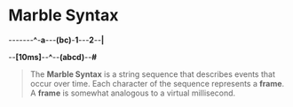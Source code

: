 # Marble Syntax

-------**^**-**a**---**(bc)**-**1**---**2**--**|**

--**[10ms]**--**^**--**(abcd)**--**#**

> The **Marble Syntax** is a string sequence that describes events that occur over time. Each character of the sequence represents a **frame**. A **frame** is somewhat analogous to a virtual millisecond.